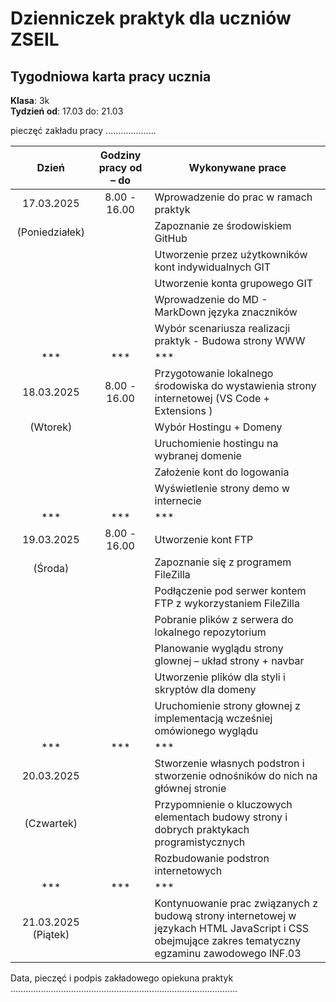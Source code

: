 # Dzienniczek praktyk dla uczniów ZSEIL 


## Tygodniowa karta pracy ucznia
**Klasa**: 3k  
**Tydzień od**: 17.03 do: 21.03

pieczęć zakładu pracy
....................
                  



| Dzień        | Godziny pracy od – do | Wykonywane prace                                   |
| :-------------: | :----------------------: |------------------------------------------------------|
| 17.03.2025  |    8.00 - 16.00      | Wprowadzenie do prac w ramach praktyk              |
|(Poniedziałek)|                     | Zapoznanie ze środowiskiem GitHub                  |
|             |                      | Utworzenie przez użytkowników kont indywidualnych GIT |
|             |                      | Utworzenie konta grupowego GIT                     |
|             |                      | Wprowadzenie do MD - MarkDown języka znaczników    |
|             |                      | Wybór scenariusza realizacji praktyk - Budowa strony WWW |
|***          |***                   | ***                                              |
| 18.03.2025  | 8.00 - 16.00         | Przygotowanie lokalnego środowiska do wystawienia strony internetowej (VS Code + Extensions ) |
| (Wtorek)    |                      | Wybór Hostingu + Domeny                          |
|             |                      | Uruchomienie hostingu na wybranej domenie        |
|             |                      | Założenie kont do logowania                      |
|             |                      | Wyświetlenie strony demo w internecie            |
|***          |***                   |***                                               |
| 19.03.2025  |  8.00 - 16.00        | Utworzenie kont FTP                              |
| (Środa)     |                      | Zapoznanie się z programem FileZilla             |
|             |                      | Podłączenie pod serwer kontem FTP z wykorzystaniem FileZilla|
|             |                      | Pobranie plików z serwera do lokalnego repozytorium |
|             |                      | Planowanie wyglądu strony glownej – układ strony + navbar    |
|             |                      | Utworzenie  plików dla styli i skryptów dla domeny   |
|             |                      | Uruchomienie strony głownej z implementacją wcześniej omówionego wyglądu |
|***          |***                   |***                                                               |
| 20.03.2025  |                      | Stworzenie własnych podstron i stworzenie odnośników do nich na głównej stronie |
| (Czwartek)  |                      | Przypomnienie o kluczowych elementach budowy strony  i dobrych praktykach programistycznych |
|             |                      | Rozbudowanie podstron internetowych                           |
| ***         | ***                  | ***                                                           |
| 21.03.2025 (Piątek)  |             | Kontynuowanie prac związanych z  budową strony internetowej w językach HTML JavaScript i CSS obejmujące zakres tematyczny egzaminu zawodowego INF.03 |



 

 
 




Data, pieczęć i podpis zakładowego opiekuna praktyk 
……………………………………………………………………………… 

